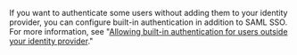 If you want to authenticate some users without adding them to your identity provider, you can configure built-in authentication in addition to SAML SSO. For more information, see "[Allowing built-in authentication for users outside your identity provider](/admin/identity-and-access-management/authenticating-users-for-your-github-enterprise-server-instance/allowing-built-in-authentication-for-users-outside-your-identity-provider)."
